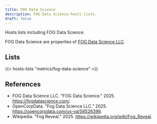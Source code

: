 ```yaml
---
title: FOG Data Science
description: FOG Data Science hosts lists.
draft: false
---
```


Hosts lists including FOG Data Science.

FOG Data Science are properties of [FOG Data Science LLC](https://fogdatascience.com/).

## Lists

{{< hosts-lists "metrics/fog-data-science" >}}

## References

+ FOG Data Science LLC. "FOG Data Science." 2025. https://fogdatascience.com/.
+ OpenCorpData. "Fog Data Science LLC." 2025. https://opencorpdata.com/us-va/S6526398.
+ Wikipedia. "Fog Reveal." 2025. https://wikipedia.org/wiki/Fog_Reveal.
